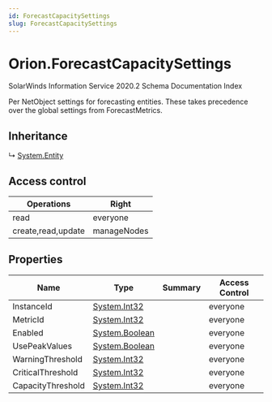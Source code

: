 ```yaml
---
id: ForecastCapacitySettings
slug: ForecastCapacitySettings
---
```


# Orion.ForecastCapacitySettings

SolarWinds Information Service 2020.2 Schema Documentation Index

Per NetObject settings for forecasting entities. These takes precedence over the global settings from ForecastMetrics.

## Inheritance

↳ [System.Entity](./../System/Entity)

## Access control

| Operations | Right |
| ------ | ------ |
| read | everyone |
| create,read,update | manageNodes |

## Properties

| Name | Type | Summary | Access Control |
| ------ | ------ | ------ | ------ |
| InstanceId | [System.Int32](https://docs.microsoft.com/en-us/dotnet/api/system.int32) |  | everyone |
| MetricId | [System.Int32](https://docs.microsoft.com/en-us/dotnet/api/system.int32) |  | everyone |
| Enabled | [System.Boolean](https://docs.microsoft.com/en-us/dotnet/api/system.boolean) |  | everyone |
| UsePeakValues | [System.Boolean](https://docs.microsoft.com/en-us/dotnet/api/system.boolean) |  | everyone |
| WarningThreshold | [System.Int32](https://docs.microsoft.com/en-us/dotnet/api/system.int32) |  | everyone |
| CriticalThreshold | [System.Int32](https://docs.microsoft.com/en-us/dotnet/api/system.int32) |  | everyone |
| CapacityThreshold | [System.Int32](https://docs.microsoft.com/en-us/dotnet/api/system.int32) |  | everyone |

